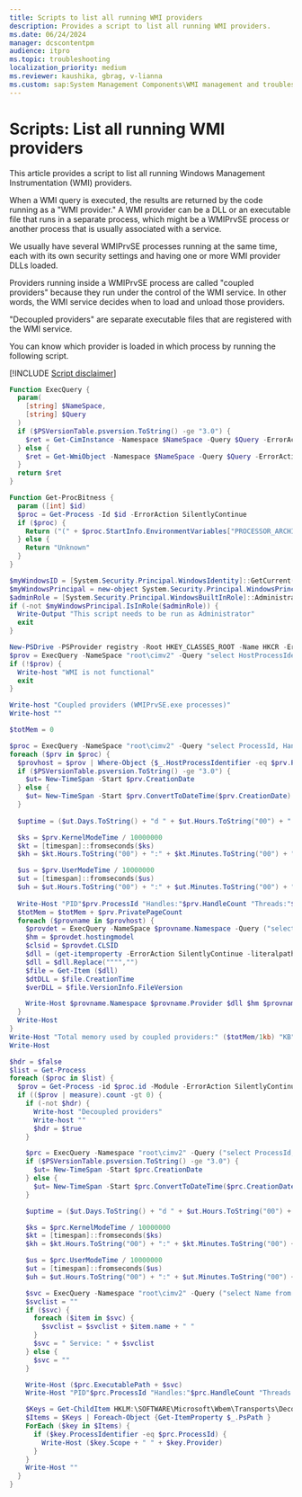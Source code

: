 ```yaml
---
title: Scripts to list all running WMI providers
description: Provides a script to list all running WMI providers.
ms.date: 06/24/2024
manager: dcscontentpm
audience: itpro
ms.topic: troubleshooting
localization_priority: medium
ms.reviewer: kaushika, gbrag, v-lianna
ms.custom: sap:System Management Components\WMI management and troubleshooting, csstroubleshoot
---
```

# Scripts: List all running WMI providers

This article provides a script to list all running Windows Management Instrumentation (WMI) providers.

When a WMI query is executed, the results are returned by the code running as a "WMI provider." A WMI provider can be a DLL or an executable file that runs in a separate process, which might be a WMIPrvSE process or another process that is usually associated with a service.

We usually have several WMIPrvSE processes running at the same time, each with its own security settings and having one or more WMI provider DLLs loaded.

Providers running inside a WMIPrvSE process are called "coupled providers" because they run under the control of the WMI service. In other words, the WMI service decides when to load and unload those providers.

"Decoupled providers" are separate executable files that are registered with the WMI service.

You can know which provider is loaded in which process by running the following script.

[!INCLUDE [Script disclaimer](../../includes/script-disclaimer.md)]

```PowerShell
Function ExecQuery {
  param(
    [string] $NameSpace,
    [string] $Query
  )
  if ($PSVersionTable.psversion.ToString() -ge "3.0") {
    $ret = Get-CimInstance -Namespace $NameSpace -Query $Query -ErrorAction Continue
  } else {
    $ret = Get-WmiObject -Namespace $NameSpace -Query $Query -ErrorAction Continue
  }
  return $ret
}

Function Get-ProcBitness {
  param ([int] $id)
  $proc = Get-Process -Id $id -ErrorAction SilentlyContinue
  if ($proc) {
    Return ("(" + $proc.StartInfo.EnvironmentVariables["PROCESSOR_ARCHITECTURE"] + ")")
  } else {
    Return "Unknown"
  }
}

$myWindowsID = [System.Security.Principal.WindowsIdentity]::GetCurrent()
$myWindowsPrincipal = new-object System.Security.Principal.WindowsPrincipal($myWindowsID)
$adminRole = [System.Security.Principal.WindowsBuiltInRole]::Administrator
if (-not $myWindowsPrincipal.IsInRole($adminRole)) {
  Write-Output "This script needs to be run as Administrator"
  exit
}

New-PSDrive -PSProvider registry -Root HKEY_CLASSES_ROOT -Name HKCR -ErrorAction SilentlyContinue | Out-Null
$prov = ExecQuery -NameSpace "root\cimv2" -Query "select HostProcessIdentifier, Provider, Namespace, User from MSFT_Providers"
if (!$prov) {
  Write-host "WMI is not functional"
  exit
}

Write-host "Coupled providers (WMIPrvSE.exe processes)"
Write-host ""

$totMem = 0

$proc = ExecQuery -NameSpace "root\cimv2" -Query "select ProcessId, HandleCount, ThreadCount, PrivatePageCount, CreationDate, KernelModeTime, UserModeTime from Win32_Process where name = 'wmiprvse.exe'"
foreach ($prv in $proc) {
  $provhost = $prov | Where-Object {$_.HostProcessIdentifier -eq $prv.ProcessId}
  if ($PSVersionTable.psversion.ToString() -ge "3.0") {
    $ut= New-TimeSpan -Start $prv.CreationDate
  } else {
    $ut= New-TimeSpan -Start $prv.ConvertToDateTime($prv.CreationDate)
  }
  
  $uptime = ($ut.Days.ToString() + "d " + $ut.Hours.ToString("00") + ":" + $ut.Minutes.ToString("00") + ":" + $ut.Seconds.ToString("00"))

  $ks = $prv.KernelModeTime / 10000000
  $kt = [timespan]::fromseconds($ks)
  $kh = $kt.Hours.ToString("00") + ":" + $kt.Minutes.ToString("00") + ":" + $kt.Seconds.ToString("00")

  $us = $prv.UserModeTime / 10000000
  $ut = [timespan]::fromseconds($us)
  $uh = $ut.Hours.ToString("00") + ":" + $ut.Minutes.ToString("00") + ":" + $ut.Seconds.ToString("00")
    
  Write-Host "PID"$prv.ProcessId "Handles:"$prv.HandleCount "Threads:"$prv.ThreadCount "Private KB:"($prv.PrivatePageCount/1kb) "KernelTime:"$kh "UserTime:"$uh "Uptime:"$uptime (Get-ProcBitness($prv.ProcessId))
  $totMem = $totMem + $prv.PrivatePageCount
  foreach ($provname in $provhost) {
    $provdet = ExecQuery -NameSpace $provname.Namespace -Query ("select * from __Win32Provider where Name = """ + $provname.Provider + """")
    $hm = $provdet.hostingmodel
    $clsid = $provdet.CLSID
    $dll = (get-itemproperty -ErrorAction SilentlyContinue -literalpath ("HKCR:\CLSID\" + $clsid + "\InprocServer32")).'(default)'
    $dll = $dll.Replace("""","")
    $file = Get-Item ($dll)
    $dtDLL = $file.CreationTime
    $verDLL = $file.VersionInfo.FileVersion

    Write-Host $provname.Namespace $provname.Provider $dll $hm $provname.user $dtDLL $verDLL
  }
  Write-Host
}
Write-Host "Total memory used by coupled providers:" ($totMem/1kb) "KB"
Write-Host

$hdr = $false
$list = Get-Process
foreach ($proc in $list) {
  $prov = Get-Process -id $proc.id -Module -ErrorAction SilentlyContinue | Where-Object {$_.ModuleName -eq "wmidcprv.dll"} 
  if (($prov | measure).count -gt 0) {
    if (-not $hdr) {
      Write-host "Decoupled providers"
      Write-host ""
      $hdr = $true
    }

    $prc = ExecQuery -Namespace "root\cimv2" -Query ("select ProcessId, CreationDate, HandleCount, ThreadCount, PrivatePageCount, ExecutablePath, KernelModeTime, UserModeTime from Win32_Process where ProcessId = " +  $proc.id)
    if ($PSVersionTable.psversion.ToString() -ge "3.0") {
      $ut= New-TimeSpan -Start $prc.CreationDate
    } else {
      $ut= New-TimeSpan -Start $prc.ConvertToDateTime($prc.CreationDate)
    }

    $uptime = ($ut.Days.ToString() + "d " + $ut.Hours.ToString("00") + ":" + $ut.Minutes.ToString("00") + ":" + $ut.Seconds.ToString("00"))

    $ks = $prc.KernelModeTime / 10000000
    $kt = [timespan]::fromseconds($ks)
    $kh = $kt.Hours.ToString("00") + ":" + $kt.Minutes.ToString("00") + ":" + $kt.Seconds.ToString("00")

    $us = $prc.UserModeTime / 10000000
    $ut = [timespan]::fromseconds($us)
    $uh = $ut.Hours.ToString("00") + ":" + $ut.Minutes.ToString("00") + ":" + $ut.Seconds.ToString("00")

    $svc = ExecQuery -Namespace "root\cimv2" -Query ("select Name from Win32_Service where ProcessId = " +  $prc.ProcessId)
    $svclist = ""
    if ($svc) {
      foreach ($item in $svc) {
        $svclist = $svclist + $item.name + " "
      }
      $svc = " Service: " + $svclist
    } else {
      $svc = ""
    }

    Write-Host ($prc.ExecutablePath + $svc)
    Write-Host "PID"$prc.ProcessId "Handles:"$prc.HandleCount "Threads:"$prc.ThreadCount "Private KB:"($prc.PrivatePageCount/1kb) "KernelTime:"$kh "UserTime:"$uh "Uptime:"$uptime (Get-ProcBitness($prv.ProcessId))

    $Keys = Get-ChildItem HKLM:\SOFTWARE\Microsoft\Wbem\Transports\Decoupled\Client
    $Items = $Keys | Foreach-Object {Get-ItemProperty $_.PsPath }
    ForEach ($key in $Items) {
      if ($key.ProcessIdentifier -eq $prc.ProcessId) {
        Write-Host ($key.Scope + " " + $key.Provider)
      }
    }
    Write-Host ""
  }
}
```

